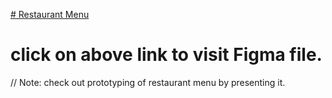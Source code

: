 [# Restaurant Menu](https://www.figma.com/file/RS06Rzk06Idhsl4lp6399p/Restuarant_Menu?type=design&node-id=0%3A1&mode=design&t=u6yOEdYfQGZS4Y4i-1)

# click on above link to visit Figma file.
// Note: check out prototyping of restaurant menu by presenting it.
